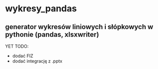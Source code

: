 # wykresy_pandas

## generator wykresów liniowych i słópkowych w pythonie (pandas, xlsxwriter)

YET TODO:

- dodać FIZ
- dodać integrację z .pptx
